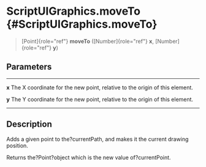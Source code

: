 ScriptUIGraphics.moveTo {#ScriptUIGraphics.moveTo}
=======================

> [Point]{role="ref"} **moveTo** ([Number]{role="ref"} **x**,
> [Number]{role="ref"} **y**)

Parameters
----------

  ------- ----------------------------------------------------------------
  **x**   The X coordinate for the new point, relative to the origin of
          this element.

  **y**   The Y coordinate for the new point, relative to the origin of
          this element.
  ------- ----------------------------------------------------------------

Description
-----------

Adds a given point to the?currentPath, and makes it the current drawing
position.

Returns the?Point?object which is the new value of?currentPoint.
